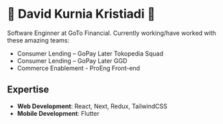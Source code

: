 # 🚀 David Kurnia Kristiadi 🚀

Software Enginner at GoTo Financial. Currently working/have worked with these amazing teams:
- Consumer Lending – GoPay Later Tokopedia Squad
- Consumer Lending – GoPay Later GGD
- Commerce Enablement - ProEng Front-end

## Expertise
- **Web Development**: React, Next, Redux, TailwindCSS
- **Mobile Development**: Flutter

<!--
**davistiadi/davistiadi** is a ✨ _special_ ✨ repository because its `README.md` (this file) appears on your GitHub profile.

Here are some ideas to get you started:

- 🔭 I’m currently working on ...
- 🌱 I’m currently learning ...
- 👯 I’m looking to collaborate on ...
- 🤔 I’m looking for help with ...
- 💬 Ask me about ...
- 📫 How to reach me: ...
- 😄 Pronouns: ...
- ⚡ Fun fact: ...
-->
